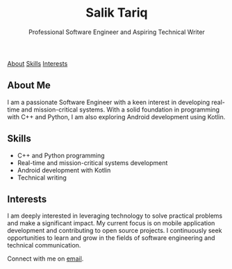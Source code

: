 <!DOCTYPE html>
<html lang="en">
<head>
    <meta charset="UTF-8">
    <meta name="viewport" content="width=device-width, initial-scale=1.0">
</head>
<body>
    <header>
        <div class="container">
            <h1>Salik Tariq</h1>
            <p>Professional Software Engineer and Aspiring Technical Writer</p>
        </div>
    </header>
    <nav>
        <div class="container">
            <a href="#about">About</a>
            <a href="#skills">Skills</a>
            <a href="#interests">Interests</a>
        </div>
    </nav>
    <section id="about" class="container about">
        <h2>About Me</h2>
        <p>I am a passionate Software Engineer with a keen interest in developing real-time and mission-critical systems. With a solid foundation in programming with C++ and Python, I am also exploring Android development using Kotlin.</p>
    </section>
    <section id="skills" class="container skills">
        <h2>Skills</h2>
        <ul>
            <li>C++ and Python programming</li>
            <li>Real-time and mission-critical systems development</li>
            <li>Android development with Kotlin</li>
            <li>Technical writing</li>
        </ul>
    </section>
    <section id="interests" class="container interests">
        <h2>Interests</h2>
        <p>I am deeply interested in leveraging technology to solve practical problems and make a significant impact. My current focus is on mobile application development and contributing to open source projects. I continuously seek opportunities to learn and grow in the fields of software engineering and technical communication.</p>
    </section>
    <footer class="container">
        <p>Connect with me on <a href="mailto:saliktariq@icloud.com">email</a>.</p>
    </footer>
</body>
</html>
